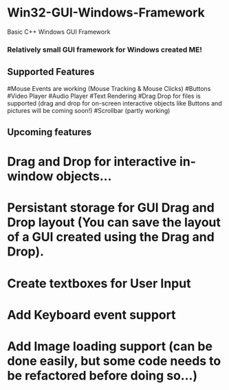 # Win32-GUI-Windows-Framework
Basic C++ Windows GUI Framework

### Relatively small GUI framework for Windows created ME!

## Supported Features

#Mouse Events are working (Mouse Tracking & Mouse Clicks)
#Buttons
#Video Player
#Audio Player
#Text Rendering
#Drag Drop for files is supported (drag and drop for on-screen interactive objects like Buttons and pictures will be coming soon!)
#Scrollbar (partly working)


## Upcoming features

# Drag and Drop for interactive in-window objects...
# Persistant storage for GUI Drag and Drop layout (You can save the layout of a GUI created using the Drag and Drop).
# Create textboxes for User Input
# Add Keyboard event support
# Add Image loading support (can be done easily, but some code needs to be refactored before doing so...)
